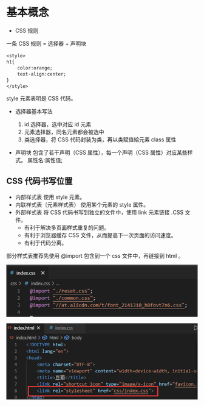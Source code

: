 # 基本概念

- CSS 规则

一条 CSS 规则 = 选择器 + 声明块

```
<style>
h1{
	color:orange;
	text-align:center;
}
</style>
```

style 元素表明是 CSS 代码。

- 选择器基本写法

	1. id 选择器，选中对应 id 元素
	2. 元素选择器，同名元素都会被选中
	3. 类选择器，将 CSS 代码封装为类，再以类赋值給元素 class 属性

- 声明块
	包含了若干声明（CSS 属性），每一个声明（CSS 属性）对应某些样式。
	属性名:属性值;
	
## CSS 代码书写位置

- 内部样式表
	使用 style 元素。
- 内联样式表（元素样式表）
	使用某个元素的 style 属性。
- 外部样式表
	将 CSS 代码书写到独立的文件中，使用 link 元素链接 .CSS 文件。
	- 有利于解决多页面样式重复的问题。
	- 有利于浏览器缓存 CSS 文件，从而提高下一次页面的访问速度。
	- 有利于代码分离。

部分样式表推荐先使用 @import 包含到一个 css 文件中，再链接到 html 。

![img](images/基本概念/clipboard.png)

![img](images/基本概念/clipboard-164119189264514.png)